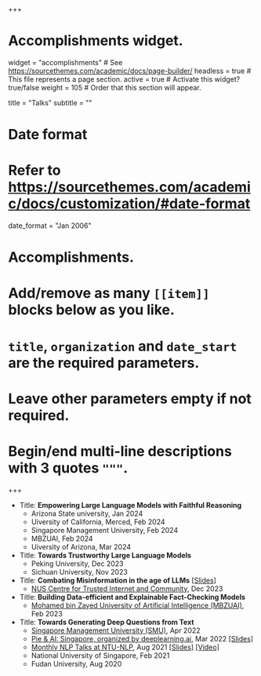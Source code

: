 +++
# Accomplishments widget.
widget = "accomplishments"  # See https://sourcethemes.com/academic/docs/page-builder/
headless = true  # This file represents a page section.
active = true  # Activate this widget? true/false
weight = 105  # Order that this section will appear.

title = "Talks"
subtitle = ""

# Date format
#   Refer to https://sourcethemes.com/academic/docs/customization/#date-format
date_format = "Jan 2006"

# Accomplishments.
#   Add/remove as many `[[item]]` blocks below as you like.
#   `title`, `organization` and `date_start` are the required parameters.
#   Leave other parameters empty if not required.
#   Begin/end multi-line descriptions with 3 quotes `"""`.

+++

<ul>
  <li>Title: <strong>Empowering Large Language Models with Faithful Reasoning</strong>
      <ul>
        <li>Arizona State university, Jan 2024</li>
        <li>Uiversity of California, Merced, Feb 2024</li>
        <li>Singapore Management University, Feb 2024</li>
        <li>MBZUAI, Feb 2024</li>
        <li>Uiversity of Arizona, Mar 2024</li>
      </ul>
  </li>
  <li>Title: <strong>Towards Trustworthy Large Language Models</strong>
      <ul>
        <li>Peking University, Dec 2023</li>
        <li>Sichuan University, Nov 2023</li>
      </ul>
  </li>
  <li>Title: <strong>Combating Misinformation in the age of LLMs</strong> <a href="https://speakerdeck.com/teacherpeterpan/combating-misinformation-in-the-age-of-llms">[Slides]</a>
      <ul>
        <li><a href="https://x.com/nuscticnus/status/1732604461888291066?s=20">NUS Centre for Trusted Internet and Community</a>, Dec 2023</li>
      </ul>
  </li>
  <li>Title: <strong>Building Data-efficient and Explainable Fact-Checking Models</strong>
      <ul>
        <li><a href="https://mbzuai.ac.ae/">Mohamed bin Zayed University of Artificial Intelligence (MBZUAI)</a>, Feb 2023</li>
      </ul>
  </li>
  <li>Title: <strong>Towards Generating Deep Questions from Text</strong>
      <ul>
        <li><a href="https://scis.smu.edu.sg/">Singapore Management University (SMU)</a>, Apr 2022</li>
        <li><a href="https://www.eventbrite.com/e/pie-ai-singapore-applications-of-question-generation-in-nlp-tickets-304213690337#">Pie & AI: Singapore, organized by deeplearning.ai</a>, Mar 2022 <a href="https://speakerdeck.com/wingnus/applications-of-question-generation-in-nlp">[Slides]</a></li>
        <li><a href="https://ntunlpsg.github.io/talk/liangming/">Monthly NLP Talks at NTU-NLP</a>, Aug 2021 <a href="files/talks/[V6] Towards Generating Human-like Deep Questions.pdf">[Slides]</a> <a href="https://www.youtube.com/watch?v=CAJJJOoS-q4&t=559s">[Video]</a></li>
        <li>National University of Singapore, Feb 2021</li>
        <li>Fudan University, Aug 2020</li>
      </ul>
  </li>
</ul>